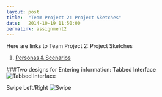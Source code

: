 ```yaml
---
layout: post
title:  "Team Project 2: Project Sketches"
date:   2014-10-19 11:50:00
permalink: assignment2
---
```


Here are links to Team Project 2: Project Sketches

1. [Personas & Scenarios]({{site.files}}/Personas_Scenarios.pdf)



###Two designs for Entering information: 
Tabbed Interface
![Tabbed Interface]({{site.images}}/UI_sketches/tabbed_menus.png)

Swipe Left/Right
![Swipe]({{site.images}}/UI_sketches/swipe_left_right.png)